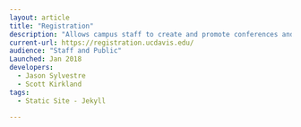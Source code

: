 ```yaml
---
layout: article
title: "Registration"
description: "Allows campus staff to create and promote conferences and other events and handles payments (Credit Card/Checks) for those events."
current-url: https://registration.ucdavis.edu/
audience: "Staff and Public"
Launched: Jan 2018
developers:
  - Jason Sylvestre
  - Scott Kirkland
tags: 
  - Static Site - Jekyll

---
```

